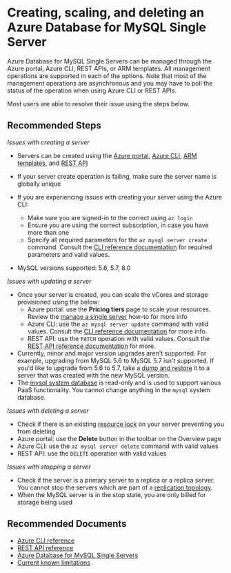 <properties
    pageTitle="Creating, scaling, and deleting an Azure Database for MySQL Single Server"
    description="Creating, scaling, and deleting an Azure Database for MySQL Single Server"
    service="microsoft.dbformysql"
    resource="servers"
    authors="ajlam"
    ms.author="andrela"
    displayOrder="150"
    selfHelpType="generic"
    supportTopicIds="32747584"
    resourceTags="servers, databases"
    productPesIds="17343"
    cloudEnvironments="public, Fairfax, usnat, ussec"
    articleId="c7127308-2714-49a8-8c4a-2626198b5b9e"
    ownershipId="AzureData_AzureDatabaseforMySQL"
/>

# Creating, scaling, and deleting an Azure Database for MySQL Single Server

Azure Database for MySQL Single Servers can be managed through the Azure portal, Azure CLI, REST APIs, or ARM templates. All management operations are supported in each of the options. Note that most of the management operations are asynchronous and you may have to poll the status of the operation when using Azure CLI or REST APIs.

Most users are able to resolve their issue using the steps below.

## **Recommended Steps**

*Issues with creating a server*

* Servers can be created using the [Azure portal](https://docs.microsoft.com/azure/mysql/quickstart-create-mysql-server-database-using-azure-portal), [Azure CLI](https://docs.microsoft.com/azure/mysql/quickstart-create-mysql-server-database-using-azure-cli), [ARM templates](https://docs.microsoft.com/azure/mysql/quickstart-create-mysql-server-database-using-arm-template?tabs=azure-portal), and [REST API](https://docs.microsoft.com/rest/api/mysql/)
* If your server create operation is failing, make sure the server name is globally unique
* If you are experiencing issues with creating your server using the Azure CLI:

  * Make sure you are signed-in to the correct using `az login`
  * Ensure you are using the correct subscription, in case you have more than one
  * Specify all required parameters for the `az mysql server create` command. Consult the [CLI reference documentation](https://docs.microsoft.com/cli/azure/mysql?view=azure-cli-latest) for required parameters and valid values.
* MySQL versions supported: 5.6, 5.7, 8.0

*Issues with updating a server*

* Once your server is created, you can scale the vCores and storage provisioned using the below:
    * Azure portal: use the **Pricing tiers** page to scale your resources. Review the [manage a single server](https://docs.microsoft.com/azure/mysql/howto-create-manage-server-portal) how-to for more info
    * Azure CLI: use the `az mysql server update` command with valid values. Consult the [CLI reference documentation](https://docs.microsoft.com/cli/azure/mysql?view=azure-cli-latest) for more info.
    * REST API: use the `PATCH` operation  with valid values. Consult the [REST API reference documentation](https://docs.microsoft.com/rest/api/mysql/) for more.
* Currently, minor and major version upgrades aren't supported. For example, upgrading from MySQL 5.6 to MySQL 5.7 isn't supported. If you'd like to upgrade from 5.6 to 5.7, take a [dump and restore](https://docs.microsoft.com/azure/mysql/concepts-migrate-dump-restore) it to a server that was created with the new MySQL version.
* The [mysql system database](https://dev.mysql.com/doc/refman/8.0/en/system-schema.html) is read-only and is used to support various PaaS functionality. You cannot change anything in the `mysql` system database.

*Issues with deleting a server*

* Check if there is an existing [resource lock](https://docs.microsoft.com/azure/azure-resource-manager/management/lock-resources) on your server preventing you from deleting
* Azure portal: use the **Delete** button in the toolbar on the Overview page
* Azure CLI: use the `az mysql server delete` command with valid values
* REST API: use the `DELETE` operation with valid values

*Issues with stopping a server*

* Check if the server is a primary server to a replica or a replica server. You cannot stop the servers which are part of a [replication topology](https://docs.microsoft.com/azure/mysql/concepts-servers#limitations-of-stopstart-operation).
* When the MySQL server is in the stop state, you are only billed for storage being used

## **Recommended Documents**

* [Azure CLI reference](https://docs.microsoft.com/cli/azure/mysql?view=azure-cli-latest)<br>
* [REST API reference](https://docs.microsoft.com/rest/api/mysql/)<br>
* [Azure Database for MySQL Single Servers](https://docs.microsoft.com/azure/mysql/single-server-overview)<br>
* [Current known limitations](https://docs.microsoft.com/azure/mysql/concepts-limits)